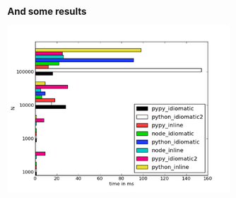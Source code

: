 And some results
----------------

![slow results](https://github.com/Gautier/xor128_benchmark/raw/master/results_slow.png)
